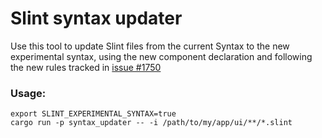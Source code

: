 # Slint syntax updater

Use this tool to update Slint files from the current Syntax to the new experimental syntax, using the new
component declaration and following the new rules tracked in [issue #1750](https://github.com/slint-ui/slint/issues/1750)

### Usage:

```
export SLINT_EXPERIMENTAL_SYNTAX=true
cargo run -p syntax_updater -- -i /path/to/my/app/ui/**/*.slint
```

